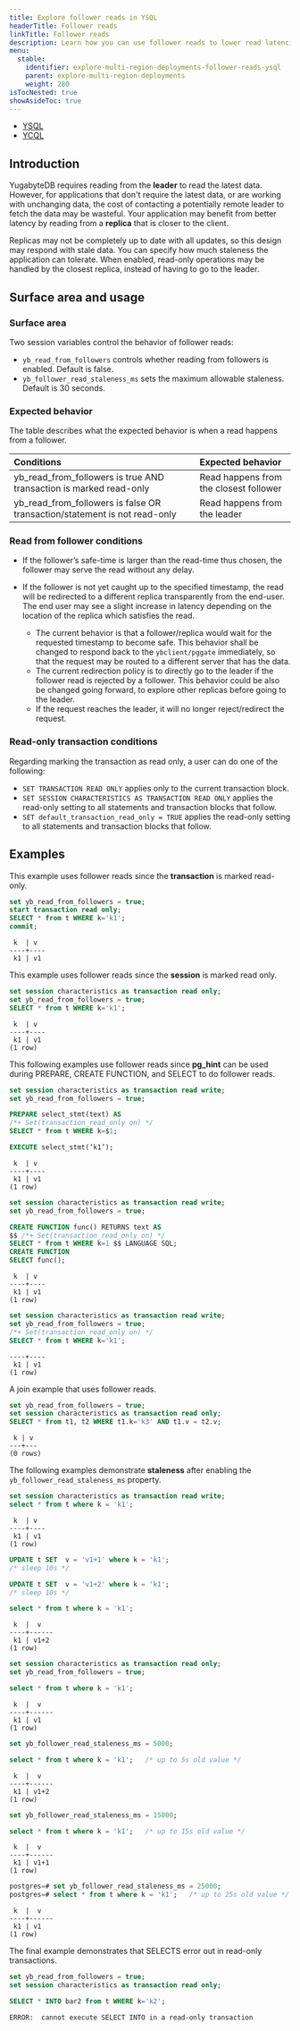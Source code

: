 ```yaml
---
title: Explore follower reads in YSQL
headerTitle: Follower reads
linkTitle: Follower reads
description: Learn how you can use follower reads to lower read latencies in local YugabyteDB clusters.
menu:
  stable:
    identifier: explore-multi-region-deployments-follower-reads-ysql
    parent: explore-multi-region-deployments
    weight: 280
isTocNested: true
showAsideToc: true
---
```


<ul class="nav nav-tabs-alt nav-tabs-yb">

  <li >
    <a href="../follower-reads-ysql/" class="nav-link active">
      <i class="icon-postgres" aria-hidden="true"></i>YSQL</a>
  </li>

  <li >
    <a href="../read-replicas-ycql/" class="nav-link">
      <i class="icon-cassandra" aria-hidden="true"></i>YCQL</a>
  </li>

</ul>

## Introduction

YugabyteDB requires reading from the **leader** to read the latest data. However, for applications that don't require the latest data, or are working with unchanging data, the cost of contacting a potentially remote leader to fetch the data may be wasteful. Your application may benefit from better latency by reading from a **replica** that is closer to the client.

Replicas may not be completely up to date with all updates, so this design may respond with stale data. You can specify how much staleness the application can tolerate. When enabled, read-only operations may be handled by the closest replica, instead of having to go to the leader.

## Surface area and usage

### Surface area

Two session variables control the behavior of follower reads:

- `yb_read_from_followers` controls whether reading from followers is enabled. Default is false.
- `yb_follower_read_staleness_ms` sets the maximum allowable staleness. Default is 30 seconds.

### Expected behavior

The table describes what the expected behavior is when a read happens from a follower.

| Conditions | Expected behavior |
| :--------- | :---------------- |
| yb_read_from_followers is true AND transaction is marked read-only | Read happens from the closest follower |
| yb_read_from_followers is false OR transaction/statement is not read-only | Read happens from the leader |

### Read from follower conditions

- If the follower’s safe-time is larger than the read-time thus chosen, the follower may serve the read without any delay.

- If the follower is not yet caught up to the specified timestamp, the read will be redirected to a different replica transparently from the end-user. The end user may see a slight increase in latency depending on the location of the replica which satisfies the read.
  - The current behavior is that a follower/replica would wait for the requested timestamp to become safe. This behavior shall be changed to respond back to the `ybclient/pggate` immediately, so that the request may be routed to a different server that has the data.
  - The current redirection policy is to directly go to the leader if the follower read is rejected by a follower. This behavior could be also be changed going forward, to explore other replicas before going to the leader.
  - If the request reaches the leader, it will no longer reject/redirect the request.

### Read-only transaction conditions

Regarding marking the transaction as read only, a user can do one of the following:

- `SET TRANSACTION READ ONLY` applies only to the current transaction block.
- `SET SESSION CHARACTERISTICS AS TRANSACTION READ ONLY` applies the read-only setting to all statements and transaction blocks that follow.
- `SET default_transaction_read_only = TRUE` applies the read-only setting to all statements and transaction blocks that follow.

## Examples

This example uses follower reads since the **transaction** is marked read-only.

```sql
set yb_read_from_followers = true;
start transaction read only;
SELECT * from t WHERE k='k1';
commit;
```

```output
 k  | v
----+----
 k1 | v1
```

This example uses follower reads since the **session** is marked read only.

```sql
set session characteristics as transaction read only;
set yb_read_from_followers = true;
SELECT * from t WHERE k='k1';
```

```output
 k  | v
----+----
 k1 | v1
(1 row)
```

This following examples use follower reads since **pg_hint** can be used during PREPARE, CREATE FUNCTION, and SELECT to do follower reads.

```sql
set session characteristics as transaction read write;
set yb_read_from_followers = true;

PREPARE select_stmt(text) AS
/*+ Set(transaction_read_only on) */
SELECT * from t WHERE k=$1;

EXECUTE select_stmt(‘k1’);
```

```output
 k  | v
----+----
 k1 | v1
(1 row)
```

```sql
set session characteristics as transaction read write;
set yb_read_from_followers = true;

CREATE FUNCTION func() RETURNS text AS
$$ /*+ Set(transaction_read_only on) */
SELECT * from t WHERE k=1 $$ LANGUAGE SQL;
CREATE FUNCTION
SELECT func();
```

```output
 k  | v
----+----
 k1 | v1
(1 row)
```

```sql
set session characteristics as transaction read write;
set yb_read_from_followers = true;
/*+ Set(transaction_read_only on) */
SELECT * from t WHERE k='k1';
```

```output
----+----
 k1 | v1
(1 row)
```

A join example that uses follower reads.

```sql
set yb_read_from_followers = true;
set session characteristics as transaction read only;
SELECT * from t1, t2 WHERE t1.k='k3' AND t1.v = t2.v;
```

```output
 k | v
---+---
(0 rows)
```

The following examples demonstrate **staleness** after enabling the `yb_follower_read_staleness_ms` property.

```sql
set session characteristics as transaction read write;
select * from t where k = 'k1';
```

```output
 k  | v
----+----
 k1 | v1
(1 row)
```

```sql
UPDATE t SET  v = 'v1+1' where k = 'k1';
/* sleep 10s */

UPDATE t SET  v = 'v1+2' where k = 'k1';
/* sleep 10s */

select * from t where k = 'k1';
```

```output
 k  |  v
----+------
 k1 | v1+2
(1 row)
```

```sql
set session characteristics as transaction read only;
set yb_read_from_followers = true;

select * from t where k = 'k1';
```

```output
 k  |  v
----+------
 k1 | v1
(1 row)
```

```sql
set yb_follower_read_staleness_ms = 5000;

select * from t where k = 'k1';   /* up to 5s old value */
```

```output
 k  |  v
----+------
 k1 | v1+2
(1 row)
```

```sql
set yb_follower_read_staleness_ms = 15000;

select * from t where k = 'k1';   /* up to 15s old value */
```

```output
 k  |  v
----+------
 k1 | v1+1
(1 row)
```

```sql
postgres=# set yb_follower_read_staleness_ms = 25000;
postgres=# select * from t where k = 'k1';   /* up to 25s old value */
```

```output
 k  |  v
----+------
 k1 | v1
(1 row)
```

The final example demonstrates that SELECTS error out in read-only transactions.

```sql
set yb_read_from_followers = true;
set session characteristics as transaction read only;

SELECT * INTO bar2 from t WHERE k='k2';
```

```output
ERROR:  cannot execute SELECT INTO in a read-only transaction
```

